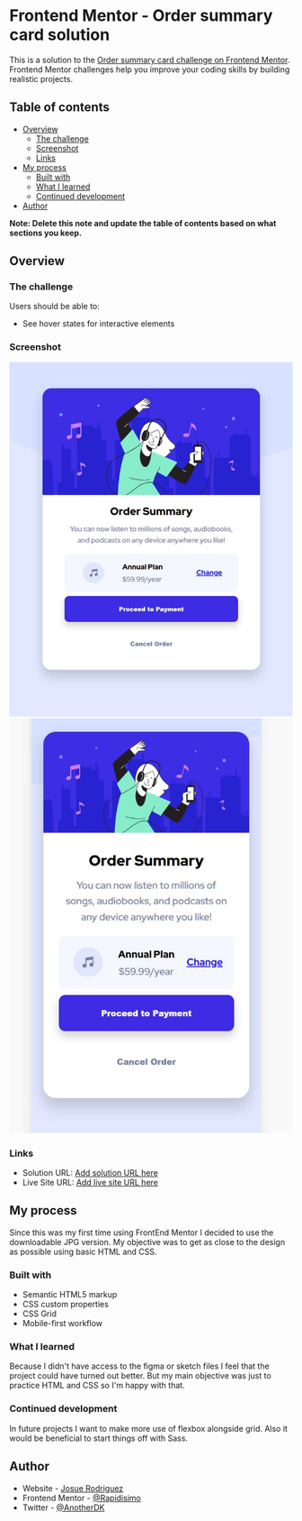 # Frontend Mentor - Order summary card solution

This is a solution to the [Order summary card challenge on Frontend Mentor](https://www.frontendmentor.io/challenges/order-summary-component-QlPmajDUj). Frontend Mentor challenges help you improve your coding skills by building realistic projects. 

## Table of contents

- [Overview](#overview)
  - [The challenge](#the-challenge)
  - [Screenshot](#screenshot)
  - [Links](#links)
- [My process](#my-process)
  - [Built with](#built-with)
  - [What I learned](#what-i-learned)
  - [Continued development](#continued-development)
- [Author](#author)

**Note: Delete this note and update the table of contents based on what sections you keep.**

## Overview

### The challenge

Users should be able to:

- See hover states for interactive elements

### Screenshot

![](images/Desktop-SS.JPG)
![](images/Mobile-SS.JPG)


### Links

- Solution URL: [Add solution URL here](https://your-solution-url.com)
- Live Site URL: [Add live site URL here](https://rapidisimo.github.io/FEM-Order-summary-component/)

## My process
Since this was my first time using FrontEnd Mentor I decided to use the downloadable JPG version. My objective was to get as close to the design as possible using basic HTML and CSS.


### Built with

- Semantic HTML5 markup
- CSS custom properties
- CSS Grid
- Mobile-first workflow

### What I learned

Because I didn't have access to the figma or sketch files I feel that the project could have turned out better. But my main objective was just to practice HTML and CSS so I'm happy with that. 


### Continued development

In future projects I want to make more use of flexbox alongside grid. Also it would be beneficial to start things off with Sass. 


## Author

- Website - [Josue Rodriguez](https://www.josue.me)
- Frontend Mentor - [@Rapidisimo](https://www.frontendmentor.io/profile/Rapidisimo)
- Twitter - [@AnotherDK](https://www.twitter.com/AnotherDK)

